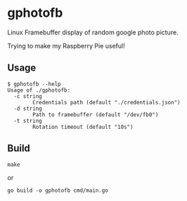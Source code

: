 # gphotofb
Linux Framebuffer display of random google photo picture.

Trying to make my Raspberry Pie useful!

## Usage
```
$ gphotofb --help
Usage of ./gphotofb:
  -c string
        Credentials path (default "./credentials.json")
  -d string
        Path to framebuffer (default "/dev/fb0")
  -t string
        Rotation timeout (default "10s")
```

## Build

```
make
```

or

```
go build -o gphotofb cmd/main.go
```
